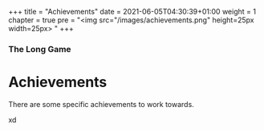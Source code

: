 +++
title = "Achievements"
date = 2021-06-05T04:30:39+01:00
weight = 1
chapter = true
pre = "<img src=\"/images/achievements.png\" height=25px width=25px> "
+++

### The Long Game

# Achievements

There are some specific achievements to work towards.

 xd
